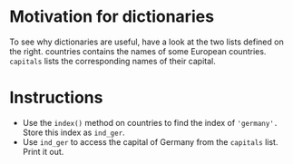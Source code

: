 # Motivation for dictionaries
To see why dictionaries are useful, have a look at the two lists defined on the right. countries contains the names of some European countries. `capitals` lists the corresponding names of their capital.

# Instructions
- Use the `index()` method on countries to find the index of `'germany'.` Store this index as `ind_ger`.
- Use `ind_ger` to access the capital of Germany from the `capitals` list. Print it out.

